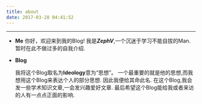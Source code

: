 ```yaml
---
title: about
date: 2017-03-28 04:41:52
---
```



----------



- **Me**
  你好，欢迎来到我的Blog!
我是***ZephV***,一个沉迷于学习不能自拔的Man.
暂时在此不做过多的自我介绍.

- **Blog**

  我将这个Blog取名为**Ideology**意为“思想”。
一个最重要的就是他的思想,而我想用这个Blog来表达个人的部分思想.
因此我便给其命此名.
在这个Blog,我会发一些学术知识文章,一会发兴趣爱好文章.
最后希望这个Blog能给我或者来访的人有一点点正面的影响.

